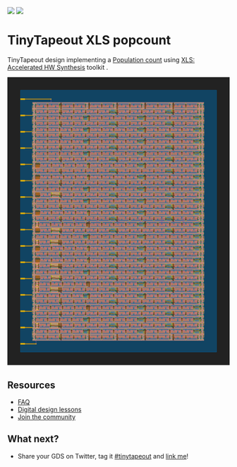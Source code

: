 ![](../../workflows/gds/badge.svg) ![](../../workflows/docs/badge.svg)

# TinyTapeout XLS popcount

TinyTapeout design implementing a [Population count](https://graphics.stanford.edu/~seander/bithacks.html#CountBitsSetParallel) using [XLS: Accelerated HW Synthesis](https://github.com/google/xls) toolkit .

![](gds_render.svg)

## Resources

* [FAQ](https://tinytapeout.com/faq/)
* [Digital design lessons](https://tinytapeout.com/digital_design/)
* [Join the community](https://discord.gg/rPK2nSjxy8)

## What next?

* Share your GDS on Twitter, tag it [#tinytapeout](https://twitter.com/hashtag/tinytapeout?src=hashtag_click) and [link me](https://twitter.com/matthewvenn)!
